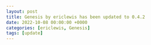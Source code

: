 ```yaml
---
layout: post
title: Genesis by ericlewis has been updated to 0.4.2
date: 2022-10-08 00:00:00 +0000
categories: [ericlewis, Genesis]
tags: [update]
---
```


